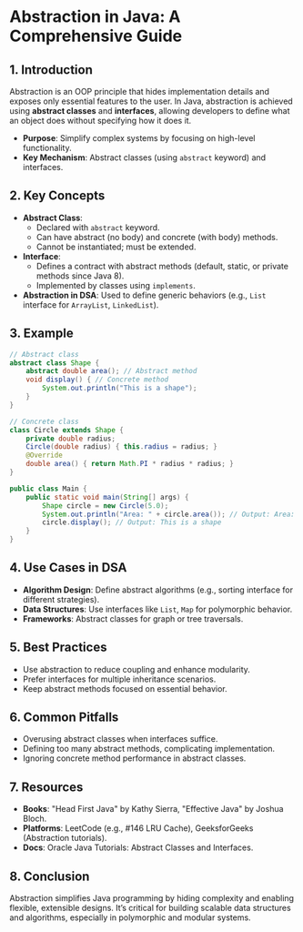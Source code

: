 # Abstraction in Java: A Comprehensive Guide

## 1. Introduction
Abstraction is an OOP principle that hides implementation details and exposes only essential features to the user. In Java, abstraction is achieved using **abstract classes** and **interfaces**, allowing developers to define what an object does without specifying how it does it.

- **Purpose**: Simplify complex systems by focusing on high-level functionality.
- **Key Mechanism**: Abstract classes (using `abstract` keyword) and interfaces.

## 2. Key Concepts
- **Abstract Class**:
  - Declared with `abstract` keyword.
  - Can have abstract (no body) and concrete (with body) methods.
  - Cannot be instantiated; must be extended.
- **Interface**:
  - Defines a contract with abstract methods (default, static, or private methods since Java 8).
  - Implemented by classes using `implements`.
- **Abstraction in DSA**: Used to define generic behaviors (e.g., `List` interface for `ArrayList`, `LinkedList`).

## 3. Example
```java
// Abstract class
abstract class Shape {
    abstract double area(); // Abstract method
    void display() { // Concrete method
        System.out.println("This is a shape");
    }
}

// Concrete class
class Circle extends Shape {
    private double radius;
    Circle(double radius) { this.radius = radius; }
    @Override
    double area() { return Math.PI * radius * radius; }
}

public class Main {
    public static void main(String[] args) {
        Shape circle = new Circle(5.0);
        System.out.println("Area: " + circle.area()); // Output: Area: 78.53981633974483
        circle.display(); // Output: This is a shape
    }
}
```

## 4. Use Cases in DSA
- **Algorithm Design**: Define abstract algorithms (e.g., sorting interface for different strategies).
- **Data Structures**: Use interfaces like `List`, `Map` for polymorphic behavior.
- **Frameworks**: Abstract classes for graph or tree traversals.

## 5. Best Practices
- Use abstraction to reduce coupling and enhance modularity.
- Prefer interfaces for multiple inheritance scenarios.
- Keep abstract methods focused on essential behavior.

## 6. Common Pitfalls
- Overusing abstract classes when interfaces suffice.
- Defining too many abstract methods, complicating implementation.
- Ignoring concrete method performance in abstract classes.

## 7. Resources
- **Books**: "Head First Java" by Kathy Sierra, "Effective Java" by Joshua Bloch.
- **Platforms**: LeetCode (e.g., #146 LRU Cache), GeeksforGeeks (Abstraction tutorials).
- **Docs**: Oracle Java Tutorials: Abstract Classes and Interfaces.

## 8. Conclusion
Abstraction simplifies Java programming by hiding complexity and enabling flexible, extensible designs. It’s critical for building scalable data structures and algorithms, especially in polymorphic and modular systems.